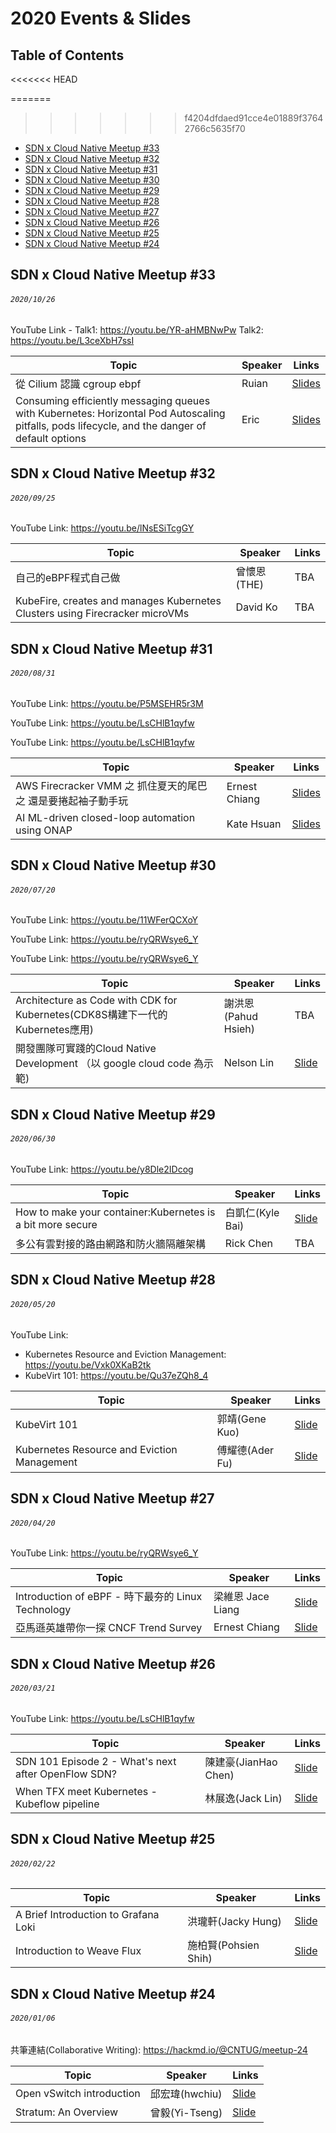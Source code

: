 # 2020 Events & Slides

## Table of Contents
<<<<<<< HEAD

=======
>>>>>>> f4204dfdaed91cce4e01889f37642766c5635f70
- [SDN x Cloud Native Meetup #33](#sdn-x-cloud-native-meetup-33)
- [SDN x Cloud Native Meetup #32](#sdn-x-cloud-native-meetup-32)
- [SDN x Cloud Native Meetup #31](#sdn-x-cloud-native-meetup-31)
- [SDN x Cloud Native Meetup #30](#sdn-x-cloud-native-meetup-30)
- [SDN x Cloud Native Meetup #29](#sdn-x-cloud-native-meetup-29)
- [SDN x Cloud Native Meetup #28](#sdn-x-cloud-native-meetup-28)
- [SDN x Cloud Native Meetup #27](#sdn-x-cloud-native-meetup-27)
- [SDN x Cloud Native Meetup #26](#sdn-x-cloud-native-meetup-26)
- [SDN x Cloud Native Meetup #25](#sdn-x-cloud-native-meetup-25)
- [SDN x Cloud Native Meetup #24](#sdn-x-cloud-native-meetup-24)

## SDN x Cloud Native Meetup #33
###### `2020/10/26`

YouTube Link -
 Talk1: https://youtu.be/YR-aHMBNwPw
 Talk2: https://youtu.be/L3ceXbH7ssI

| Topic       | Speaker        | Links |
|-------------|----------------|--------------|
| 從 Cilium 認識 cgroup ebpf | Ruian | [Slides](https://www.slideshare.net/ssuserd7d9ae/cntug-x-sdn-meetup-33-talk-1-cilium-cgroup-ebpf-ruian) |
| Consuming efficiently messaging queues with Kubernetes: Horizontal Pod Autoscaling pitfalls, pods lifecycle, and the danger of default options | Eric | [Slides](https://speakerdeck.com/erickhun/aws-sqs-queues-and-kubernetes-autoscaling-pitfalls-stories) |

## SDN x Cloud Native Meetup #32
###### `2020/09/25`

YouTube Link: https://youtu.be/lNsESiTcgGY

| Topic       | Speaker        | Links |
|-------------|----------------|--------------|
| 自己的eBPF程式自己做 | 曾懷恩(THE) | TBA |
| KubeFire, creates and manages Kubernetes Clusters using Firecracker microVMs | David Ko | TBA |


## SDN x Cloud Native Meetup #31
###### `2020/08/31`

YouTube Link: https://youtu.be/P5MSEHR5r3M

YouTube Link: https://youtu.be/LsCHlB1qyfw

YouTube Link: https://youtu.be/LsCHlB1qyfw

| Topic       | Speaker        | Links |
|-------------|----------------|--------------|
| AWS Firecracker VMM 之 抓住夏天的尾巴 之 還是要捲起袖子動手玩 | Ernest Chiang | [Slides](https://www.ernestchiang.com/files/firecracker-cloud-native-taiwan-2020-0831/) |
| AI ML-driven closed-loop automation using ONAP | Kate Hsuan | [Slides](https://www.slideshare.net/ssuserd7d9ae/aimldriven-closedloop-automation-using-onap-kate-hsuan) |


## SDN x Cloud Native Meetup #30
###### `2020/07/20`

YouTube Link: https://youtu.be/11WFerQCXoY

YouTube Link: https://youtu.be/ryQRWsye6_Y

YouTube Link: https://youtu.be/ryQRWsye6_Y

| Topic       | Speaker        | Links |
|-------------|----------------|--------------|
| Architecture as Code with CDK for Kubernetes(CDK8S構建下一代的Kubernetes應用) | 謝洪恩(Pahud Hsieh) | TBA |
| 開發團隊可實踐的Cloud Native Development （以 google cloud code 為示範) | Nelson Lin | [Slide](https://www.slideshare.net/ssuserd7d9ae/20200720cloud-native-develoment-nelson-lin) |

## SDN x Cloud Native Meetup #29
###### `2020/06/30`

YouTube Link: https://youtu.be/y8Dle2IDcog

| Topic       | Speaker        | Links |
|-------------|----------------|--------------|
| How to make your container:Kubernetes is a bit more secure | 白凱仁(Kyle Bai) | [Slide](https://speakerdeck.com/kairen/how-to-make-your-container-kubernetes-is-a-bit-more-secure) |
| 多公有雲對接的路由網路和防火牆隔離架構| Rick Chen | TBA |

## SDN x Cloud Native Meetup #28
###### `2020/05/20`

YouTube Link: 
 - Kubernetes Resource and Eviction Management: https://youtu.be/Vxk0XKaB2tk
 - KubeVirt 101: https://youtu.be/Qu37eZQh8_4

| Topic       | Speaker        | Links |
|-------------|----------------|--------------|
| KubeVirt 101 | 郭靖(Gene Kuo) | [Slide](https://docs.google.com/presentation/d/1vP0QYNHctD5Y_59SRJzAsfP6elzooCJusB_7w9-amww/edit?usp=sharing) |
| Kubernetes Resource and Eviction Management| 傅耀德(Ader Fu) | [Slide](https://speakerdeck.com/ydfu/kubernetes-resource-and-eviction-management) |

## SDN x Cloud Native Meetup #27
###### `2020/04/20`

YouTube Link: https://youtu.be/ryQRWsye6_Y

| Topic       | Speaker        | Links |
|-------------|----------------|--------------|
| Introduction of eBPF - 時下最夯的 Linux Technology | 梁維恩 Jace Liang | [Slide](https://www.slideshare.net/b43612/introduction-of-ebpf-linux-technology?fbclid=IwAR0lggVwtXdHvwsplXqeqSsIGIn9lMtlBFS-bEs8VZS8pjTWtL2km4Sr0vw) |
| 亞馬遜英雄帶你一探 CNCF Trend Survey | Ernest Chiang | [Slide](https://speakerdeck.com/dwchiang/reading-2019-cncf-survey) |

## SDN x Cloud Native Meetup #26
###### `2020/03/21`

YouTube Link: https://youtu.be/LsCHlB1qyfw

| Topic       | Speaker        | Links |
|-------------|----------------|--------------|
| SDN 101 Episode 2 - What's next after OpenFlow SDN? | 陳建豪(JianHao Chen) | [Slide](https://www.slideshare.net/JianHaoChen1/sdn-1012) |
| When TFX meet Kubernetes - Kubeflow pipeline | 林展逸(Jack Lin) | [Slide](https://speakerdeck.com/chanyilin/tfx-and-kubeflow-pipeline-tutorial) |

## SDN x Cloud Native Meetup #25
###### `2020/02/22`

| Topic       | Speaker        | Links |
|-------------|----------------|--------------|
| A Brief Introduction to Grafana Loki | 洪瓏軒(Jacky Hung) | [Slide](https://docs.google.com/presentation/d/18aAVJqG6DxdeTYQaDahnvTPCgzzHWNv0OSAc_s46v8o/edit?usp=sharing) |
| Introduction to Weave Flux | 施柏賢(Pohsien Shih) | [Slide](https://speakerdeck.com/pohsien/introduction-to-weave-flux) |

## SDN x Cloud Native Meetup #24
###### `2020/01/06`
共筆連結(Collaborative Writing): https://hackmd.io/@CNTUG/meetup-24

| Topic       | Speaker        | Links |
|-------------|----------------|--------------|
| Open vSwitch introduction | 邱宏瑋(hwchiu) | [Slide](https://www.slideshare.net/hongweiqiu/open-vswitch-introduction) |
| Stratum: An Overview | 曾毅(Yi-Tseng) | [Slide](https://docs.google.com/presentation/d/12QmbQccq9VOjom1HQRCqJFXb8ZFw02zaKQAm4Nu1ltw/edit?usp=sharing) |

